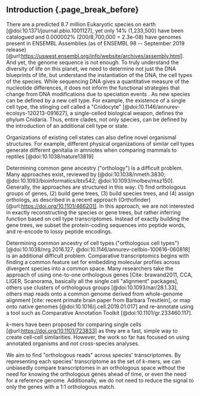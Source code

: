 ## Introduction  {.page_break_before}

There are a predicted 8.7 million Eukaryotic species on earth [@doi:10.1371/journal.pbio.1001127], yet only 14% (1,233,500) have been catalogued and 0.000002% (200/8,700,000 = 2.3e-08) have genomes present in ENSEMBL Assemblies (as of ENSEMBL 98 -- September 2019 release) [@url:https://uswest.ensembl.org/info/website/archives/assembly.html].
And yet, the genome sequence is not enough.
To truly understand the diversity of life on this planet, we need to determine not just the DNA blueprints of life, but understand the instantiation of the DNA, the cell types of the species.
While sequencing DNA gives a quantitative measure of the nucleotide differences, it does not inform the functional strategies that change from DNA modifications due to speciation events .
As new species can be defined by a new cell type.
For example, the existence of a single cell type, the stinging cell called a "Cnidocyte" [@doi:10.1146/annurev-ecolsys-120213-091627], a single-celled biological weapon, defines the phylum Cnidaria.
Thus, entire clades, not only species, can be defined by the introduction of an additional cell type or state.

Organizations of existing cell states can also define novel organismal structures.
For example, different physical organizations of similar cell types generate different genitalia in amniotes when comparing mammals to reptiles [@doi:10.1038/nature13819]

Determining common gene ancestry ("orthology") is a difficult problem.
Many approaches exist, reviewed by [@doi:10.1038/nmeth.3830; @doi:10.1093/bioinformatics/btx542; @doi:10.1093/molbev/msz150].
Generally, the approaches are structured in this way: (1) find orthologous groups of genes, (2) build gene trees, (3) build species trees, and (4) assign orthologs, as described in a recent approach (Orthofinder) [@url:https://doi.org/10.1101/466201].
In this approach, we are not interested in exactly reconstructing the species or gene trees, but rather inferring function based on cell type transcriptomes.
Instead of exactly building the gene trees, we subset the protein-coding sequences into peptide words, and re-encode to lossy peptide encodings.


Determining common ancestry of cell types ("orthologous cell types") [@doi:10.1038/nrg.2016.127; @doi:10.1146/annurev-cellbio-100616-060818] is an additional difficult problem.
Comparative transcriptomics begins with finding a common feature set for embedding molecular profiles across divergent species into a common space.
Many researchers take the approach of using one-to-one orthologous genes [Cite: brawand2011, CCA, LIGER, Scanorama, basically all the single cell "alignment" packages], others use clusters of orthologous groups [@doi:10.1093/nar/28.1.33], others map reads onto a common genome derived from whole-genome alignment [cite: recent primate brain paper from Barbara Treutlein], or map onto native genomes [@doi:10.1016/j.cell.2019.01.017] and re-annotate using a tool such as Comparative Annotation Toolkit [@doi:10.1101/gr.233460.117].

$k$-mers have been proposed for comparing single cells [@url:https://doi.org/10.1101/723833] as they are a fast, simple way to create cell-cell similarities.
However, the work so far has focused on using annotated organisms and not cross-species analyses.

We aim to find "orthologous reads" across species' transcriptomes. By representing each species' transcriptome as the set of $k$-mers, we can unbiasedly compare transcriptomes in an orthologous space without the need for knowing the orthologous genes ahead of time, or even the need for a reference genome. Additionally, we do not need to reduce the signal to only the genes with a 1:1 orthologous match.
